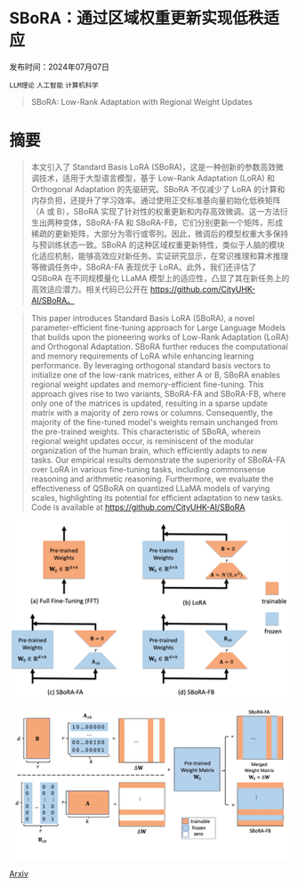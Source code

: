 # SBoRA：通过区域权重更新实现低秩适应

发布时间：2024年07月07日

`LLM理论` `人工智能` `计算机科学`

> SBoRA: Low-Rank Adaptation with Regional Weight Updates

# 摘要

> 本文引入了 Standard Basis LoRA (SBoRA)，这是一种创新的参数高效微调技术，适用于大型语言模型，基于 Low-Rank Adaptation (LoRA) 和 Orthogonal Adaptation 的先驱研究。SBoRA 不仅减少了 LoRA 的计算和内存负担，还提升了学习效率。通过使用正交标准基向量初始化低秩矩阵（A 或 B），SBoRA 实现了针对性的权重更新和内存高效微调。这一方法衍生出两种变体，SBoRA-FA 和 SBoRA-FB，它们分别更新一个矩阵，形成稀疏的更新矩阵，大部分为零行或零列。因此，微调后的模型权重大多保持与预训练状态一致。SBoRA 的这种区域权重更新特性，类似于人脑的模块化适应机制，能够高效应对新任务。实证研究显示，在常识推理和算术推理等微调任务中，SBoRA-FA 表现优于 LoRA。此外，我们还评估了 QSBoRA 在不同规模量化 LLaMA 模型上的适应性，凸显了其在新任务上的高效适应潜力。相关代码已公开在 https://github.com/CityUHK-AI/SBoRA。

> This paper introduces Standard Basis LoRA (SBoRA), a novel parameter-efficient fine-tuning approach for Large Language Models that builds upon the pioneering works of Low-Rank Adaptation (LoRA) and Orthogonal Adaptation. SBoRA further reduces the computational and memory requirements of LoRA while enhancing learning performance. By leveraging orthogonal standard basis vectors to initialize one of the low-rank matrices, either A or B, SBoRA enables regional weight updates and memory-efficient fine-tuning. This approach gives rise to two variants, SBoRA-FA and SBoRA-FB, where only one of the matrices is updated, resulting in a sparse update matrix with a majority of zero rows or columns. Consequently, the majority of the fine-tuned model's weights remain unchanged from the pre-trained weights. This characteristic of SBoRA, wherein regional weight updates occur, is reminiscent of the modular organization of the human brain, which efficiently adapts to new tasks. Our empirical results demonstrate the superiority of SBoRA-FA over LoRA in various fine-tuning tasks, including commonsense reasoning and arithmetic reasoning. Furthermore, we evaluate the effectiveness of QSBoRA on quantized LLaMA models of varying scales, highlighting its potential for efficient adaptation to new tasks. Code is available at https://github.com/CityUHK-AI/SBoRA

![SBoRA：通过区域权重更新实现低秩适应](../../../paper_images/2407.05413/fig1_new.png)

![SBoRA：通过区域权重更新实现低秩适应](../../../paper_images/2407.05413/fig2.png)

[Arxiv](https://arxiv.org/abs/2407.05413)
